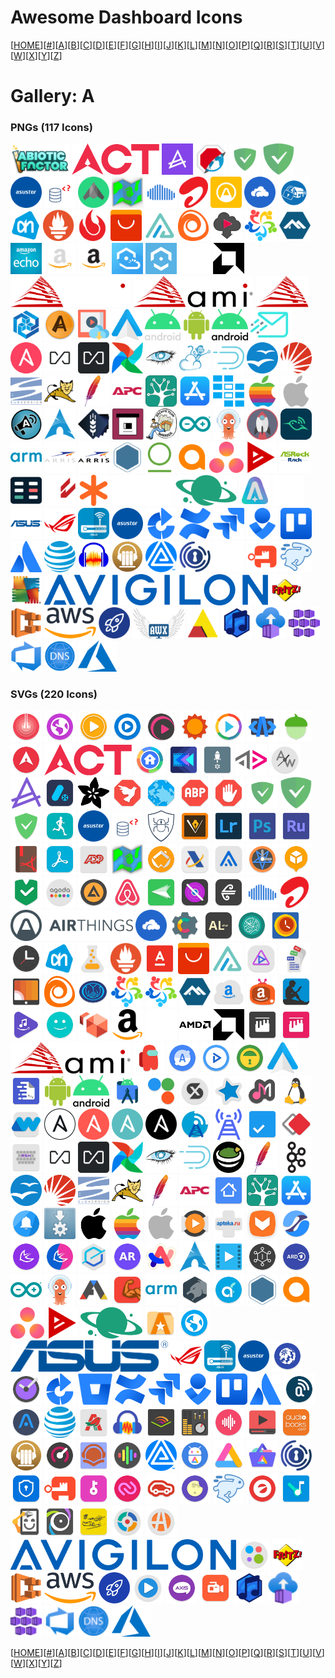 # Awesome Dashboard Icons

[[HOME](..)][[#](gallery.md)][[A](gallery-a.md)][[B](gallery-b.md)][[C](gallery-c.md)][[D](gallery-d.md)][[E](gallery-e.md)][[F](gallery-f.md)][[G](gallery-g.md)][[H](gallery-h.md)][[I](gallery-i.md)][[J](gallery-j.md)][[K](gallery-k.md)][[L](gallery-l.md)][[M](gallery-m.md)][[N](gallery-n.md)][[O](gallery-o.md)][[P](gallery-p.md)][[Q](gallery-q.md)][[R](gallery-r.md)][[S](gallery-s.md)][[T](gallery-t.md)][[U](gallery-u.md)][[V](gallery-v.md)][[W](gallery-w.md)][[X](gallery-x.md)][[Y](gallery-y.md)][[Z](gallery-z.md)]

# Gallery: A

### PNGs (117 Icons)

<img src="../icons/abiotic-factor-logo.png" alt="abiotic-factor-logo" height="50"> <img src="../icons/act-logo.png" alt="act-logo" height="50"> <img src="../icons/actual.png" alt="actual" height="50"> <img src="../icons/adblock.png" alt="adblock" height="50"> <img src="../icons/adguard-home-light.png" alt="adguard-home-light" height="50"> <img src="../icons/adguard-home.png" alt="adguard-home" height="50"> <img src="../icons/adm.png" alt="adm" height="50"> <img src="../icons/adminer.png" alt="adminer" height="50"> <img src="../icons/adsbexchange.png" alt="adsbexchange" height="50"> <img src="../icons/adventurelog.png" alt="adventurelog" height="50"> <img src="../icons/airsonic.png" alt="airsonic" height="50"> <img src="../icons/airtel.png" alt="airtel" height="50"> <img src="../icons/airthings.png" alt="airthings" height="50"> <img src="../icons/airvpn.png" alt="airvpn" height="50"> <img src="../icons/alarmpi.png" alt="alarmpi" height="50"> <img src="../icons/albert-heijn.png" alt="albert-heijn" height="50"> <img src="../icons/alertmanager.png" alt="alertmanager" height="50"> <img src="../icons/algovpn.png" alt="algovpn" height="50"> <img src="../icons/aliexpress.png" alt="aliexpress" height="50"> <img src="../icons/alist.png" alt="alist" height="50"> <img src="../icons/alloy.png" alt="alloy" height="50"> <img src="../icons/alltube.png" alt="alltube" height="50"> <img src="../icons/alma.png" alt="alma" height="50"> <img src="../icons/alpine.png" alt="alpine" height="50"> <img src="../icons/amazon-echo.png" alt="amazon-echo" height="50"> <img src="../icons/amazon-light.png" alt="amazon-light" height="50"> <img src="../icons/amazon.png" alt="amazon" height="50"> <img src="../icons/amcrest-cloud.png" alt="amcrest-cloud" height="50"> <img src="../icons/amcrest.png" alt="amcrest" height="50"> <img src="../icons/amd-light.png" alt="amd-light" height="50"> <img src="../icons/amd.png" alt="amd" height="50"> <img src="../icons/ami-logo-light.png" alt="ami-logo-light" height="50"> <img src="../icons/ami-logo.png" alt="ami-logo" height="50"> <img src="../icons/ami.png" alt="ami" height="50"> <img src="../icons/amp.png" alt="amp" height="50"> <img src="../icons/ampache.png" alt="ampache" height="50"> <img src="../icons/amvd.png" alt="amvd" height="50"> <img src="../icons/android-auto.png" alt="android-auto" height="50"> <img src="../icons/android-light.png" alt="android-light" height="50"> <img src="../icons/android-robot.png" alt="android-robot" height="50"> <img src="../icons/android.png" alt="android" height="50"> <img src="../icons/anonaddy.png" alt="anonaddy" height="50"> <img src="../icons/ansible-red.png" alt="ansible-red" height="50"> <img src="../icons/anything-llm-light.png" alt="anything-llm-light" height="50"> <img src="../icons/anything-llm.png" alt="anything-llm" height="50"> <img src="../icons/apache-airflow.png" alt="apache-airflow" height="50"> <img src="../icons/apache-cassandra.png" alt="apache-cassandra" height="50"> <img src="../icons/apache-cloudstack.png" alt="apache-cloudstack" height="50"> <img src="../icons/apache-druid.png" alt="apache-druid" height="50"> <img src="../icons/apache-openoffice.png" alt="apache-openoffice" height="50"> <img src="../icons/apache-solr.png" alt="apache-solr" height="50"> <img src="../icons/apache-subversion.png" alt="apache-subversion" height="50"> <img src="../icons/apache-tomcat.png" alt="apache-tomcat" height="50"> <img src="../icons/apache.png" alt="apache" height="50"> <img src="../icons/apc-logo.png" alt="apc-logo" height="50"> <img src="../icons/apiscp.png" alt="apiscp" height="50"> <img src="../icons/app-store.png" alt="app-store" height="50"> <img src="../icons/appdaemon.png" alt="appdaemon" height="50"> <img src="../icons/apple-rainbow.png" alt="apple-rainbow" height="50"> <img src="../icons/apple.png" alt="apple" height="50"> <img src="../icons/apprise.png" alt="apprise" height="50"> <img src="../icons/arch.png" alt="arch" height="50"> <img src="../icons/archisteamfarm.png" alt="archisteamfarm" height="50"> <img src="../icons/archivebox.png" alt="archivebox" height="50"> <img src="../icons/archiveteamwarrior.png" alt="archiveteamwarrior" height="50"> <img src="../icons/arduino.png" alt="arduino" height="50"> <img src="../icons/argocd.png" alt="argocd" height="50"> <img src="../icons/ariang.png" alt="ariang" height="50"> <img src="../icons/arlo.png" alt="arlo" height="50"> <img src="../icons/arm.png" alt="arm" height="50"> <img src="../icons/arris-logo-light.png" alt="arris-logo-light" height="50"> <img src="../icons/arris-logo.png" alt="arris-logo" height="50"> <img src="../icons/artifacthub.png" alt="artifacthub" height="50"> <img src="../icons/artifactory.png" alt="artifactory" height="50"> <img src="../icons/aruba.png" alt="aruba" height="50"> <img src="../icons/asana.png" alt="asana" height="50"> <img src="../icons/asciinema.png" alt="asciinema" height="50"> <img src="../icons/asrock-rack-ipmi-logo.png" alt="asrock-rack-ipmi-logo" height="50"> <img src="../icons/assetgrid.png" alt="assetgrid" height="50"> <img src="../icons/assetto-corsa.png" alt="assetto-corsa" height="50"> <img src="../icons/asterisk.png" alt="asterisk" height="50"> <img src="../icons/astral-light.png" alt="astral-light" height="50"> <img src="../icons/astral.png" alt="astral" height="50"> <img src="../icons/astroneer.png" alt="astroneer" height="50"> <img src="../icons/asus-logo-light.png" alt="asus-logo-light" height="50"> <img src="../icons/asus-logo.png" alt="asus-logo" height="50"> <img src="../icons/asus-rog.png" alt="asus-rog" height="50"> <img src="../icons/asus-router.png" alt="asus-router" height="50"> <img src="../icons/asustor.png" alt="asustor" height="50"> <img src="../icons/atlassian-bamboo.png" alt="atlassian-bamboo" height="50"> <img src="../icons/atlassian-confluence.png" alt="atlassian-confluence" height="50"> <img src="../icons/atlassian-jira.png" alt="atlassian-jira" height="50"> <img src="../icons/atlassian-opsgenie.png" alt="atlassian-opsgenie" height="50"> <img src="../icons/atlassian-trello.png" alt="atlassian-trello" height="50"> <img src="../icons/atlassian.png" alt="atlassian" height="50"> <img src="../icons/att.png" alt="att" height="50"> <img src="../icons/audacity.png" alt="audacity" height="50"> <img src="../icons/audiobookshelf.png" alt="audiobookshelf" height="50"> <img src="../icons/auracast.png" alt="auracast" height="50"> <img src="../icons/authelia.png" alt="authelia" height="50"> <img src="../icons/authentik-light.png" alt="authentik-light" height="50"> <img src="../icons/authentik.png" alt="authentik" height="50"> <img src="../icons/autobrr.png" alt="autobrr" height="50"> <img src="../icons/avg.png" alt="avg" height="50"> <img src="../icons/avigilon-logo.png" alt="avigilon-logo" height="50"> <img src="../icons/avmfritzbox.png" alt="avmfritzbox" height="50"> <img src="../icons/aws-ecs.png" alt="aws-ecs" height="50"> <img src="../icons/aws.png" alt="aws" height="50"> <img src="../icons/awwesome.png" alt="awwesome" height="50"> <img src="../icons/awx.png" alt="awx" height="50"> <img src="../icons/axis.png" alt="axis" height="50"> <img src="../icons/azuracast.png" alt="azuracast" height="50"> <img src="../icons/azure-container-instances.png" alt="azure-container-instances" height="50"> <img src="../icons/azure-container-service.png" alt="azure-container-service" height="50"> <img src="../icons/azure-devops.png" alt="azure-devops" height="50"> <img src="../icons/azure-dns.png" alt="azure-dns" height="50"> <img src="../icons/azure.png" alt="azure" height="50">

### SVGs (220 Icons)

<img src="../icons/abbey-music-player.svg" alt="abbey-music-player" height="50"> <img src="../icons/ac-browser.svg" alt="ac-browser" height="50"> <img src="../icons/ac3-player.svg" alt="ac3-player" height="50"> <img src="../icons/ac3-video-player.svg" alt="ac3-video-player" height="50"> <img src="../icons/accountstudio-mp3-player.svg" alt="accountstudio-mp3-player" height="50"> <img src="../icons/accuweather.svg" alt="accuweather" height="50"> <img src="../icons/acestream.svg" alt="acestream" height="50"> <img src="../icons/acode.svg" alt="acode" height="50"> <img src="../icons/acorns.svg" alt="acorns" height="50"> <img src="../icons/act-fibernet.svg" alt="act-fibernet" height="50"> <img src="../icons/act-logo.svg" alt="act-logo" height="50"> <img src="../icons/action-launcher.svg" alt="action-launcher" height="50"> <img src="../icons/actiondirector.svg" alt="actiondirector" height="50"> <img src="../icons/activity-launcher.svg" alt="activity-launcher" height="50"> <img src="../icons/activitypub.svg" alt="activitypub" height="50"> <img src="../icons/activitywatch.svg" alt="activitywatch" height="50"> <img src="../icons/actual-budget.svg" alt="actual-budget" height="50"> <img src="../icons/ad-director.svg" alt="ad-director" height="50"> <img src="../icons/ada-fruit.svg" alt="ada-fruit" height="50"> <img src="../icons/adaway.svg" alt="adaway" height="50"> <img src="../icons/adblock-browser.svg" alt="adblock-browser" height="50"> <img src="../icons/adblock-plus.svg" alt="adblock-plus" height="50"> <img src="../icons/adblock.svg" alt="adblock" height="50"> <img src="../icons/adguard-home-light.svg" alt="adguard-home-light" height="50"> <img src="../icons/adguard-home.svg" alt="adguard-home" height="50"> <img src="../icons/adguard.svg" alt="adguard" height="50"> <img src="../icons/adidas-running.svg" alt="adidas-running" height="50"> <img src="../icons/adm.svg" alt="adm" height="50"> <img src="../icons/adminer.svg" alt="adminer" height="50"> <img src="../icons/adminerevo.svg" alt="adminerevo" height="50"> <img src="../icons/adobe-illustrator-draw.svg" alt="adobe-illustrator-draw" height="50"> <img src="../icons/adobe-lightroom.svg" alt="adobe-lightroom" height="50"> <img src="../icons/adobe-photoshop.svg" alt="adobe-photoshop" height="50"> <img src="../icons/adobe-premiere-rush.svg" alt="adobe-premiere-rush" height="50"> <img src="../icons/adobe-reader.svg" alt="adobe-reader" height="50"> <img src="../icons/adobe-scan.svg" alt="adobe-scan" height="50"> <img src="../icons/adp.svg" alt="adp" height="50"> <img src="../icons/adventurelog.svg" alt="adventurelog" height="50"> <img src="../icons/adw-launcher.svg" alt="adw-launcher" height="50"> <img src="../icons/aeat.svg" alt="aeat" height="50"> <img src="../icons/aegis.svg" alt="aegis" height="50"> <img src="../icons/aeondroid.svg" alt="aeondroid" height="50"> <img src="../icons/aftership.svg" alt="aftership" height="50"> <img src="../icons/afwall-plus.svg" alt="afwall-plus" height="50"> <img src="../icons/agoda.svg" alt="agoda" height="50"> <img src="../icons/aimp.svg" alt="aimp" height="50"> <img src="../icons/airbnb.svg" alt="airbnb" height="50"> <img src="../icons/airdroid.svg" alt="airdroid" height="50"> <img src="../icons/airguard.svg" alt="airguard" height="50"> <img src="../icons/airnz.svg" alt="airnz" height="50"> <img src="../icons/airsonic.svg" alt="airsonic" height="50"> <img src="../icons/airtel.svg" alt="airtel" height="50"> <img src="../icons/airthings-logo.svg" alt="airthings-logo" height="50"> <img src="../icons/airvpn.svg" alt="airvpn" height="50"> <img src="../icons/ajustes-de-microg.svg" alt="ajustes-de-microg" height="50"> <img src="../icons/al-chan.svg" alt="al-chan" height="50"> <img src="../icons/al-quran.svg" alt="al-quran" height="50"> <img src="../icons/alarm-clock.svg" alt="alarm-clock" height="50"> <img src="../icons/alarmio.svg" alt="alarmio" height="50"> <img src="../icons/albert-heijn.svg" alt="albert-heijn" height="50"> <img src="../icons/alchemy-2.svg" alt="alchemy-2" height="50"> <img src="../icons/alertmanager.svg" alt="alertmanager" height="50"> <img src="../icons/alfabank.svg" alt="alfabank" height="50"> <img src="../icons/aliexpress.svg" alt="aliexpress" height="50"> <img src="../icons/alist.svg" alt="alist" height="50"> <img src="../icons/alive.svg" alt="alive" height="50"> <img src="../icons/all-document-reader.svg" alt="all-document-reader" height="50"> <img src="../icons/allcast.svg" alt="allcast" height="50"> <img src="../icons/alloy.svg" alt="alloy" height="50"> <img src="../icons/allstate.svg" alt="allstate" height="50"> <img src="../icons/alma.svg" alt="alma" height="50"> <img src="../icons/almalinux.svg" alt="almalinux" height="50"> <img src="../icons/alpine.svg" alt="alpine" height="50"> <img src="../icons/amazon-drive.svg" alt="amazon-drive" height="50"> <img src="../icons/amazon-fire.svg" alt="amazon-fire" height="50"> <img src="../icons/amazon-kindle.svg" alt="amazon-kindle" height="50"> <img src="../icons/amazon-music.svg" alt="amazon-music" height="50"> <img src="../icons/amazon-photos.svg" alt="amazon-photos" height="50"> <img src="../icons/amazon-workspaces.svg" alt="amazon-workspaces" height="50"> <img src="../icons/amazon.svg" alt="amazon" height="50"> <img src="../icons/amd-light.svg" alt="amd-light" height="50"> <img src="../icons/amd-logo.svg" alt="amd-logo" height="50"> <img src="../icons/amd.svg" alt="amd" height="50"> <img src="../icons/ameixa-monochrome.svg" alt="ameixa-monochrome" height="50"> <img src="../icons/ameixa.svg" alt="ameixa" height="50"> <img src="../icons/ami-logo.svg" alt="ami-logo" height="50"> <img src="../icons/among-us.svg" alt="among-us" height="50"> <img src="../icons/ampere.svg" alt="ampere" height="50"> <img src="../icons/amplayer.svg" alt="amplayer" height="50"> <img src="../icons/andotp.svg" alt="andotp" height="50"> <img src="../icons/android-auto.svg" alt="android-auto" height="50"> <img src="../icons/android-file-transfer.svg" alt="android-file-transfer" height="50"> <img src="../icons/android-robot.svg" alt="android-robot" height="50"> <img src="../icons/android.svg" alt="android" height="50"> <img src="../icons/androidstudio.svg" alt="androidstudio" height="50"> <img src="../icons/andropen-office.svg" alt="andropen-office" height="50"> <img src="../icons/anime-x-stream.svg" alt="anime-x-stream" height="50"> <img src="../icons/ankidroid.svg" alt="ankidroid" height="50"> <img src="../icons/ankit-musicplayer.svg" alt="ankit-musicplayer" height="50"> <img src="../icons/anlinux.svg" alt="anlinux" height="50"> <img src="../icons/another-widget.svg" alt="another-widget" height="50"> <img src="../icons/ansible-outline.svg" alt="ansible-outline" height="50"> <img src="../icons/ansible-red.svg" alt="ansible-red" height="50"> <img src="../icons/ansible-teal.svg" alt="ansible-teal" height="50"> <img src="../icons/ansible.svg" alt="ansible" height="50"> <img src="../icons/antennapod.svg" alt="antennapod" height="50"> <img src="../icons/antennas.svg" alt="antennas" height="50"> <img src="../icons/any-do.svg" alt="any-do" height="50"> <img src="../icons/anydesk.svg" alt="anydesk" height="50"> <img src="../icons/anysoftkeyboard-canary.svg" alt="anysoftkeyboard-canary" height="50"> <img src="../icons/anything-llm-light.svg" alt="anything-llm-light" height="50"> <img src="../icons/anything-llm.svg" alt="anything-llm" height="50"> <img src="../icons/apache-airflow.svg" alt="apache-airflow" height="50"> <img src="../icons/apache-cassandra.svg" alt="apache-cassandra" height="50"> <img src="../icons/apache-druid.svg" alt="apache-druid" height="50"> <img src="../icons/apache-guacamole.svg" alt="apache-guacamole" height="50"> <img src="../icons/apache-httpd.svg" alt="apache-httpd" height="50"> <img src="../icons/apache-kafka.svg" alt="apache-kafka" height="50"> <img src="../icons/apache-openoffice.svg" alt="apache-openoffice" height="50"> <img src="../icons/apache-solr.svg" alt="apache-solr" height="50"> <img src="../icons/apache-subversion.svg" alt="apache-subversion" height="50"> <img src="../icons/apache-tomcat.svg" alt="apache-tomcat" height="50"> <img src="../icons/apache.svg" alt="apache" height="50"> <img src="../icons/apc-logo.svg" alt="apc-logo" height="50"> <img src="../icons/apex-launcher.svg" alt="apex-launcher" height="50"> <img src="../icons/apiscp.svg" alt="apiscp" height="50"> <img src="../icons/app-store.svg" alt="app-store" height="50"> <img src="../icons/app-watcher.svg" alt="app-watcher" height="50"> <img src="../icons/appimage.svg" alt="appimage" height="50"> <img src="../icons/apple-black.svg" alt="apple-black" height="50"> <img src="../icons/apple-rainbow.svg" alt="apple-rainbow" height="50"> <img src="../icons/apple.svg" alt="apple" height="50"> <img src="../icons/appsddoz-video-player.svg" alt="appsddoz-video-player" height="50"> <img src="../icons/apteka-ru.svg" alt="apteka-ru" height="50"> <img src="../icons/aptoide.svg" alt="aptoide" height="50"> <img src="../icons/apus-browser-pro-video-booster.svg" alt="apus-browser-pro-video-booster" height="50"> <img src="../icons/apus-launcher-pro.svg" alt="apus-launcher-pro" height="50"> <img src="../icons/apus-launcher.svg" alt="apus-launcher" height="50"> <img src="../icons/apus.svg" alt="apus" height="50"> <img src="../icons/ar-zone.svg" alt="ar-zone" height="50"> <img src="../icons/arc.svg" alt="arc" height="50"> <img src="../icons/arch.svg" alt="arch" height="50"> <img src="../icons/archos-video-player.svg" alt="archos-video-player" height="50"> <img src="../icons/arcticons-dark.svg" alt="arcticons-dark" height="50"> <img src="../icons/ard-mediathek.svg" alt="ard-mediathek" height="50"> <img src="../icons/arduino.svg" alt="arduino" height="50"> <img src="../icons/argocd.svg" alt="argocd" height="50"> <img src="../icons/ark.svg" alt="ark" height="50"> <img src="../icons/arm-workout.svg" alt="arm-workout" height="50"> <img src="../icons/arm.svg" alt="arm" height="50"> <img src="../icons/armorfly-browser.svg" alt="armorfly-browser" height="50"> <img src="../icons/artflow.svg" alt="artflow" height="50"> <img src="../icons/artifacthub.svg" alt="artifacthub" height="50"> <img src="../icons/aruba.svg" alt="aruba" height="50"> <img src="../icons/asana.svg" alt="asana" height="50"> <img src="../icons/asciinema.svg" alt="asciinema" height="50"> <img src="../icons/astral.svg" alt="astral" height="50"> <img src="../icons/astro.svg" alt="astro" height="50"> <img src="../icons/asus-browser.svg" alt="asus-browser" height="50"> <img src="../icons/asus-logo.svg" alt="asus-logo" height="50"> <img src="../icons/asus-rog.svg" alt="asus-rog" height="50"> <img src="../icons/asus-router.svg" alt="asus-router" height="50"> <img src="../icons/asustor.svg" alt="asustor" height="50"> <img src="../icons/ata-football.svg" alt="ata-football" height="50"> <img src="../icons/atimetracker.svg" alt="atimetracker" height="50"> <img src="../icons/atlassian-bamboo.svg" alt="atlassian-bamboo" height="50"> <img src="../icons/atlassian-bitbucket.svg" alt="atlassian-bitbucket" height="50"> <img src="../icons/atlassian-confluence.svg" alt="atlassian-confluence" height="50"> <img src="../icons/atlassian-jira.svg" alt="atlassian-jira" height="50"> <img src="../icons/atlassian-opsgenie.svg" alt="atlassian-opsgenie" height="50"> <img src="../icons/atlassian-trello.svg" alt="atlassian-trello" height="50"> <img src="../icons/atlassian.svg" alt="atlassian" height="50"> <img src="../icons/atmosphere.svg" alt="atmosphere" height="50"> <img src="../icons/atomic.svg" alt="atomic" height="50"> <img src="../icons/att.svg" alt="att" height="50"> <img src="../icons/auchan.svg" alt="auchan" height="50"> <img src="../icons/audacity.svg" alt="audacity" height="50"> <img src="../icons/audible.svg" alt="audible" height="50"> <img src="../icons/audio-bassbooster.svg" alt="audio-bassbooster" height="50"> <img src="../icons/audio-beats.svg" alt="audio-beats" height="50"> <img src="../icons/audioamp-video-player.svg" alt="audioamp-video-player" height="50"> <img src="../icons/audiobooks-com.svg" alt="audiobooks-com" height="50"> <img src="../icons/audiobookshelf.svg" alt="audiobookshelf" height="50"> <img src="../icons/audiofx.svg" alt="audiofx" height="50"> <img src="../icons/audioknigi-online.svg" alt="audioknigi-online" height="50"> <img src="../icons/audiovision-music-player.svg" alt="audiovision-music-player" height="50"> <img src="../icons/auracast.svg" alt="auracast" height="50"> <img src="../icons/aurora-droid.svg" alt="aurora-droid" height="50"> <img src="../icons/aurora-services.svg" alt="aurora-services" height="50"> <img src="../icons/aurora-store.svg" alt="aurora-store" height="50"> <img src="../icons/authelia.svg" alt="authelia" height="50"> <img src="../icons/authenticator.svg" alt="authenticator" height="50"> <img src="../icons/authentik.svg" alt="authentik" height="50"> <img src="../icons/authorizer.svg" alt="authorizer" height="50"> <img src="../icons/authy.svg" alt="authy" height="50"> <img src="../icons/auto-ru.svg" alt="auto-ru" height="50"> <img src="../icons/autoairplanemode.svg" alt="autoairplanemode" height="50"> <img src="../icons/autobrr.svg" alt="autobrr" height="50"> <img src="../icons/autolist.svg" alt="autolist" height="50"> <img src="../icons/automatag.svg" alt="automatag" height="50"> <img src="../icons/automate.svg" alt="automate" height="50"> <img src="../icons/automateit.svg" alt="automateit" height="50"> <img src="../icons/autoscout24.svg" alt="autoscout24" height="50"> <img src="../icons/autosync.svg" alt="autosync" height="50"> <img src="../icons/autotrader.svg" alt="autotrader" height="50"> <img src="../icons/avigilon-logo.svg" alt="avigilon-logo" height="50"> <img src="../icons/avito.svg" alt="avito" height="50"> <img src="../icons/avmfritzbox.svg" alt="avmfritzbox" height="50"> <img src="../icons/aws-ecs.svg" alt="aws-ecs" height="50"> <img src="../icons/aws.svg" alt="aws" height="50"> <img src="../icons/awwesome.svg" alt="awwesome" height="50"> <img src="../icons/ax-player.svg" alt="ax-player" height="50"> <img src="../icons/axisnet.svg" alt="axisnet" height="50"> <img src="../icons/az-screen-recorder.svg" alt="az-screen-recorder" height="50"> <img src="../icons/azuracast.svg" alt="azuracast" height="50"> <img src="../icons/azure-container-instances.svg" alt="azure-container-instances" height="50"> <img src="../icons/azure-container-service.svg" alt="azure-container-service" height="50"> <img src="../icons/azure-devops.svg" alt="azure-devops" height="50"> <img src="../icons/azure-dns.svg" alt="azure-dns" height="50"> <img src="../icons/azure.svg" alt="azure" height="50">

[[HOME](..)][[#](gallery.md)][[A](gallery-a.md)][[B](gallery-b.md)][[C](gallery-c.md)][[D](gallery-d.md)][[E](gallery-e.md)][[F](gallery-f.md)][[G](gallery-g.md)][[H](gallery-h.md)][[I](gallery-i.md)][[J](gallery-j.md)][[K](gallery-k.md)][[L](gallery-l.md)][[M](gallery-m.md)][[N](gallery-n.md)][[O](gallery-o.md)][[P](gallery-p.md)][[Q](gallery-q.md)][[R](gallery-r.md)][[S](gallery-s.md)][[T](gallery-t.md)][[U](gallery-u.md)][[V](gallery-v.md)][[W](gallery-w.md)][[X](gallery-x.md)][[Y](gallery-y.md)][[Z](gallery-z.md)]

